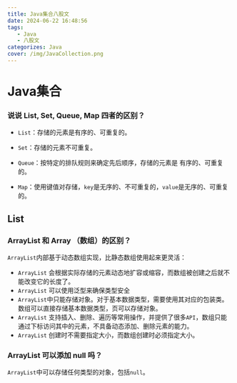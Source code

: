 ```yaml
---
title: Java集合八股文
date: 2024-06-22 16:48:56
tags: 
   - Java
   - 八股文
categorizes: Java
cover: /img/JavaCollection.png
---
```


# Java集合

### 说说 List, Set, Queue, Map 四者的区别？

- `List`：存储的元素是有序的、可重复的。

- `Set`：存储的元素不可重复。
- `Queue`：按特定的排队规则来确定先后顺序，存储的元素是 有序的、可重复的。
- `Map`：使用键值对存储，`key`是无序的、不可重复的，`value`是无序的、可重复的。

## List

### ArrayList 和 Array （数组）的区别？

`ArrayList`内部基于动态数组实现，比静态数组使用起来更灵活：

- `ArrayList` 会根据实际存储的元素动态地扩容或缩容，而数组被创建之后就不能改变它的长度了。
- `ArrayList` 可以使用泛型来确保类型安全
- `ArrayList`中只能存储对象。对于基本数据类型，需要使用其对应的包装类。数组可以直接存储基本数据类型，页可以存储对象。
- `ArrayList` 支持插入、删除、遍历等常用操作，并提供了很多`API`，数组只能通过下标访问其中的元素，不具备动态添加、删除元素的能力。
- `ArrayList` 创建时不需要指定大小，而数组创建时必须指定大小。

### ArrayList 可以添加 null 吗？

`ArrayList`中可以存储任何类型的对象，包括`null`。


